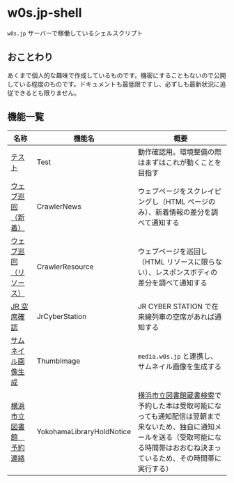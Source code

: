 # w0s.jp-shell

`w0s.jp` サーバーで稼働しているシェルスクリプト

## おことわり

あくまで個人的な趣味で作成しているものです。機密にすることもないので公開している程度のものです。ドキュメントも最低限ですし、必ずしも最新状況に追従できるとも限りません。

## 機能一覧

| 名称                                                                        | 機能名                    | 概要                                                                                                                                                                                                                                                |
| --------------------------------------------------------------------------- | ------------------------- | --------------------------------------------------------------------------------------------------------------------------------------------------------------------------------------------------------------------------------------------------- |
| [テスト](node/src/component/Test.ts)                                        | Test                      | 動作確認用。環境整備の際はまずはこれが動くことを目指す                                                                                                                                                                                              |
| [ウェブ巡回（新着）](node/src/component/CrawlerNews.ts)                     | CrawlerNews               | ウェブページをスクレイピングし（HTML ページのみ）、新着情報の差分を調べて通知する                                                                                                                                                                   |
| [ウェブ巡回（リソース）](node/src/component/CrawlerResource.ts)             | CrawlerResource           | ウェブページを巡回し（HTML リソースに限らない）、レスポンスボディの差分を調べて通知する                                                                                                                                                             |
| [JR 空席確認](node/src/component/JrCyberStation.ts)                         | JrCyberStation            | JR CYBER STATION で在来線列車の空席があれば通知する                                                                                                                                                                                                 |
| [サムネイル画像生成](node/src/component/ThumbImage.ts)                      | ThumbImage                | `media.w0s.jp` と連携し、サムネイル画像を生成する                                                                                                                                                                                                   |
| [横浜市立図書館　予約連絡](node/src/component/YokohamaLibraryHoldNotice.ts) | YokohamaLibraryHoldNotice | [横浜市立図書館蔵書検索](https://opac.lib.city.yokohama.lg.jp/winj/opac/top.do?lang=ja)で予約した本は受取可能になっても通知配信は翌朝まで来ないため、独自に通知メールを送る（受取可能になる時間帯はおおむね決まっているため、その時間帯に実行する） |
